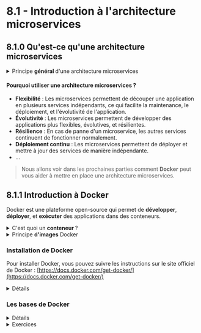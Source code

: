 # 8.1 - Introduction à l'architecture microservices

## 8.1.0 Qu'est-ce qu'une architecture microservices

<details><summary>Principe <b> général </b> d'une architecture microservices</summary>

Un microservice est une application qui est conçue pour être déployée et gérée de manière indépendante. Chaque microservice est une application autonome qui peut être déployée, mise à jour, et équilibrée de manière **indépendante**. Les microservices sont généralement conçus pour être **petits et spécialisés**, et ils communiquent entre eux via des API. 

On le compare souvent à une architecture monolithique, où toutes les fonctionnalités sont regroupées dans **une seule application**. Les microservices permettent de découper une application en plusieurs services indépendants, ce qui facilite la maintenance, le déploiement, et l'évolutivité de l'application. 

Jusqu'à présent, nous avons principalement travaillé avec des applications monolithiques, mais les microservices sont de plus en plus populaires, car ils permettent de développer des applications plus flexibles, évolutives, et résilientes.

<img alt="Schéma micro service vs monolithique" src="img/microservice.png" width="70%">

</details>

#### Pourquoi utiliser une architecture microservices ?

- **Flexibilité** : Les microservices permettent de découper une application en plusieurs services indépendants, ce qui facilite la maintenance, le déploiement, et l'évolutivité de l'application.
- **Évolutivité** : Les microservices permettent de développer des applications plus flexibles, évolutives, et résilientes.
- **Résilience** : En cas de panne d'un microservice, les autres services continuent de fonctionner normalement.
- **Déploiement continu** : Les microservices permettent de déployer et mettre à jour des services de manière indépendante.
- ...

> Nous allons voir dans les prochaines parties comment **Docker** peut vous aider à mettre en place une architecture microservices.

## 8.1.1 Introduction à Docker

Docker est une plateforme open-source qui permet de **développer**, **déployer**, et **exécuter** des applications dans des conteneurs. 

<details><summary>C'est quoi un <b> conteneur </b> ?</summary>

Un conteneur est une unité logicielle qui contient une application et toutes ses dépendances. Les conteneurs sont légers, portables, et sécurisés, et ils permettent d'isoler une application de son environnement. 

Les conteneurs sont similaires aux machines virtuelles, mais ils sont plus légers et plus rapides à démarrer. Les conteneurs partagent le noyau (*kernel*) de l'hôte, ce qui les rend plus efficaces en termes de ressources. (*Bien évidemment, ça n'empêche pas les *kernel panic*...*)  

<img alt="VM vs Docker" src="img/docker-vs-vm.png" width=70%>

Il existe plusieurs technologies de conteneurisation, mais Docker est l'une des plus populaires. (et son deamon containerd)

* De façon plus fondamentale, docker utilise un outil appelé `containerd` pour gérer les conteneurs. Ce *runtime* est responsable de la création, de la gestion, et de la destruction des conteneurs. Ce dernier est lui-même géré par un *deamon* appelé `dockerd`.  

   * `containerd` est un *runtime* de conteneurs open-source qui fournit une interface de bas niveau pour gérer les conteneurs, pour cela il vient interfacer avec le *kernel* de l'hôte en utilisant les fonctionnalités de conteneurisation du *kernel* Linux telles que `cgroups` et `namespaces`. Il le fait à travers la librairie `libcontainer` appelée par `runc`.
     * Les `cgroups` permettent de limiter les ressources utilisées par les conteneurs, tandis que les `namespaces` permettent d'isoler les processus et les ressources des conteneurs, ce sont des fonctionnalités du *kernel* Linux.

</details>

<details><summary>Principe <b>d'images</b> Docker</summary>

Une image Docker est un modèle de conteneur qui contient une application et toutes ses dépendances. Les images Docker sont créées à partir d'un fichier appelé `Dockerfile`, qui décrit comment construire l'image.

Les images Docker sont stockées dans un registre Docker, qui est un service qui permet de stocker et de partager des images Docker. Le registre Docker le plus connu est Docker Hub, qui est un service public qui permet de stocker et de partager des images Docker.

Pour exécuter une image Docker, on crée un conteneur à partir de l'image. Un conteneur est une instance d'une image Docker qui peut être exécutée, arrêtée, et supprimée.

</details>


### Installation de Docker

Pour installer Docker, vous pouvez suivre les instructions sur le site officiel de Docker : [https://docs.docker.com/get-docker/](https://docs.docker.com/get-docker/)

<details><summary>Détails</summary>

Pour installer Docker ainsi que Docker Compose le plus simplement possible, vous pouvez utiliser les commandes suivantes :

```bash
$ curl -fsSL https://get.docker.com -o get-docker.sh
$ sudo sh ./get-docker.sh
```

On peut tester l'installation de Docker en exécutant la commande suivante :

```bash
$ docker --version
Docker version 20.10.7, build f0df350
```
> La version est susceptible de changer.

</details>

### Les bases de Docker

<details><summary>Détails</summary>

#### Les commandes de base

Voici une liste des commandes Docker les plus courantes :
- `docker run` : Exécute une image Docker dans un conteneur.
- `docker search` : Recherche une image Docker dans un registre Docker.
- `docker pull` : Télécharge une image Docker depuis un registre Docker.
- `docker build` : Construit une image Docker à partir d'un fichier `Dockerfile`.
- `docker push` : Envoie une image Docker vers un registre Docker.
- `docker ps` : Affiche les conteneurs en cours d'exécution.
- `docker images` : Affiche les images Docker disponibles.
- ...

Pour plus d'informations sur les commandes Docker, vous pouvez consulter la documentation officielle : [https://docs.docker.com/engine/reference/commandline/docker/](https://docs.docker.com/engine/reference/commandline/docker/)

</details>

<details><summary>Exercices</summary>
Le premier exercice consiste à tester l'installation de Docker et à exécuter un conteneur Docker très simple:
<details><summary>Exercices  <b> très basique </b> </summary>

1. Lancer un conteneur Docker avec l'image `hello-world` :
   ```bash
   $ docker run hello-world
   ```
   > Que fait cette commande ?

2. On peut afficher tous les conteneurs en cours d'exécution avec la commande suivante :
   ```bash
   $ docker ps -a
   ```
   > Qu'est-ce que vous voyez ? Que fait l'option `-a` ?

Bon après cette courte introduction à Docker, nous allons voir comment Docker peut vous aider à mettre en place une architecture microservices.

</details>

<details><summary>Exercices  <b> serveur web basique</b> </summary>

Vous devez déployer un serveur web; avec **persistance des données.**  

Pour cela on va utiliser deux principes de Docker : **les volumes et les réseaux.**  

<details><summary>Réponse:</summary> 

```bash
$ docker run -d --name webserver -p 80:80 -v /path/to/your/html:/usr/share/nginx/html nginx
```

Les options utilisées dans cette commande sont les suivantes :
- `-d` : Exécute le conteneur en arrière-plan.
- `--name webserver` : Donne un nom au conteneur.
- `-p 80:80` : Mappe le port 80 du conteneur sur le port 80 de l'hôte.
- `-v /path/to/your/html:/usr/share/nginx/html` : Montre un volume pour persister les données du serveur web.

</details>


Vous allez maintenant apprendre à créer une image Docker à partir d'un fichier `Dockerfile` et à exécuter un conteneur Docker à partir de cette image.
</details>

### Les bases de Docker Compose

<details><summary>Détails</summary>

#### Les commandes de base



</details>

<details><summary>Exercices</summary>

</details>